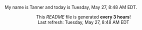 My name is Tanner and today is Tuesday, May 27, 8:48 AM EDT.

<p align="center">This <i>README</i> file is generated <b>every 3 hours</b>!</br>Last refresh: Tuesday, May 27, 8:48 AM EDT<br /></p>
